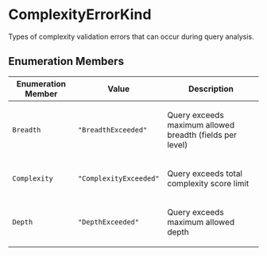 # ComplexityErrorKind

Types of complexity validation errors that can occur during query analysis.

## Enumeration Members

<table>
<thead>
<tr>
<th>Enumeration Member</th>
<th>Value</th>
<th>Description</th>
</tr>
</thead>
<tbody>
<tr>
<td>

<a id="breadth"></a> `Breadth`

</td>
<td>

`"BreadthExceeded"`

</td>
<td>

Query exceeds maximum allowed breadth (fields per level)

</td>
</tr>
<tr>
<td>

<a id="complexity"></a> `Complexity`

</td>
<td>

`"ComplexityExceeded"`

</td>
<td>

Query exceeds total complexity score limit

</td>
</tr>
<tr>
<td>

<a id="depth"></a> `Depth`

</td>
<td>

`"DepthExceeded"`

</td>
<td>

Query exceeds maximum allowed depth

</td>
</tr>
</tbody>
</table>
